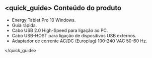 ## <quick_guide> Conteúdo do produto

* Energy Tablet Pro 10 Windows. 
* Guia rápida. 
* Cabo USB 2.0 High-Speed para ligação ao PC. 
* Cabo USB-HOST para ligação de dispositivos USB externos. 
* Adaptador de corrente AC/DC (Europlug) 100-240 VAC 50-60 Hz. 


</quick_guide>
